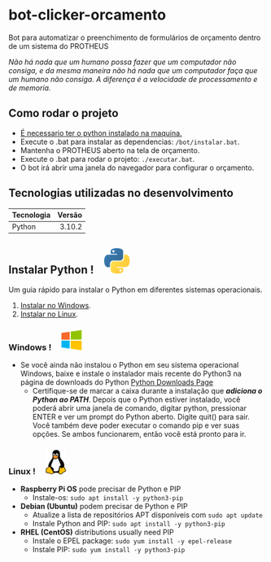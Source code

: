 # bot-clicker-orcamento

Bot para automatizar o preenchimento de formulários de orçamento dentro de um sistema do PROTHEUS

*Não há nada que um humano possa fazer que um computador não consiga, e da mesma maneira não há nada que um computador faça que um humano não consiga. A diferença é a velocidade de processamento e de memoria.*
## Como rodar o projeto

- <a href="#instalar-python-">É necessario ter o python instalado na maquina.</a>
- Execute o .bat para instalar as dependencias: `/bot/instalar.bat`.
- Mantenha o PROTHEUS aberto na tela de orçamento.
- Execute o .bat para rodar o projeto: `./executar.bat`.
- O bot irá abrir uma janela do navegador para configurar o orçamento.

## Tecnologias utilizadas no desenvolvimento


| Tecnologia | Versão |
|:-----------|-------:|
| Python     | 3.10.2 |

## Instalar Python !<img src=".README_images/c8a054c3.png" alt="drawing" style="width:50px; margin-left: 20px;"/>

Um guia rápido para instalar o Python em diferentes sistemas operacionais.

1. <a href="#windows-">Instalar no Windows</a>.
2. <a href="#linux-">Instalar no Linux</a>.

### Windows !<img src=".README_images/34140973.png" alt="drawing" style="width:40px; margin-left: 20px;"/>

- Se você ainda não instalou o Python em seu sistema operacional Windows, baixe e instale o instalador mais recente do Python3 na página de downloads do Python [Python Downloads Page](https://www.python.org/downloads/)
  - Certifique-se de marcar a caixa durante a instalação que ***adiciona o Python ao PATH***.
    Depois que o Python estiver instalado, você poderá abrir uma janela de comando, digitar python, pressionar ENTER e ver um prompt do Python aberto. Digite quit() para sair. Você também deve poder executar o comando pip e ver suas opções. Se ambos funcionarem, então você está pronto para ir.

### **Linux** !<img src=".README_images/0139364d.png" alt="drawing" style="width:40px; margin-left: 20px;"/>

- **Raspberry Pi OS** pode precisar de Python e PIP
  - Instale-os: `sudo apt install -y python3-pip`
- **Debian (Ubuntu)** podem precisar de Python e PIP
  - Atualize a lista de repositórios APT disponíveis com `sudo apt update`
  - Instale Python and PIP: `sudo apt install -y python3-pip`
- **RHEL (CentOS)** distributions usually need PIP
  - Instale o EPEL package: `sudo yum install -y epel-release`
  - Instale PIP: `sudo yum install -y python3-pip`
